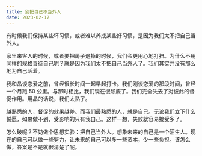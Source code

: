 ```yaml
---
title: 别把自己不当外人
date: 2023-02-17
---
```


有时候我们保持某些坏习惯，或者难以养成某些好习惯，是因为我们太不把自己当外人。

家里来客人的时候，或者要把房子退掉的时候，我们会更用心地打扫。为什么不用同样的规格善待自己呢？就是因为我们太不把自己当外人了。我们其实并没有那么地为自己活着。

我和晶谈恋爱之前，曾经很长时间一起早起打卡。我们刚谈恋爱的那段时间，曾经一个月跑 50 公里。与那时相比，我们现在很颓废了。我们完全失去了对彼此的督促作用。用晶的话说，我们太熟了。

越熟悉的人，督促的效果越差。而我们最熟悉的人，就是自己。无论我们立下什么誓愿，如果做不到，受影响的只有我自己。这样一想，失败就容易接受多了。

怎么破呢？不妨做个思想实验：把自己当外人。想象未来的自己是一个陌生人。现在的自己可以做一些努力，让未来的自己可以多一些资本，少一些负担。该怎么做，答案是不是就很清楚了呢。